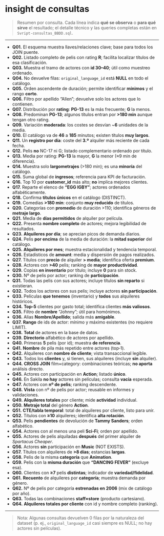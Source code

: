 # insight de consultas 

> Resumen por consulta. Cada línea indica **qué se observa** o **para qué sirve** el resultado; el detalle técnico y las queries completas están en `Svript-consultas_BBDD.sql`.

---

- **Q01.** El esquema muestra llaves/relaciones clave; base para todos los JOIN puente.
- **Q02.** Listado completo de pelis con rating **R**; facilita localizar títulos de esa clasificación.
- **Q03.** Muestra el tramo de actores con **id 30–40**; útil como muestreo ordenado.
- **Q04.** No devuelve filas: `original_language_id` está **NULL** en todo el catálogo.
- **Q05.** Orden ascendente de duración; permite identificar **mínimos** y el rango **corto**.
- **Q06.** Filtro por apellido “Allen”; devuelve solo los actores que lo contienen.
- **Q07.** Distribución por **rating**: **PG-13** es la más frecuente; **G** la menos.
- **Q08.** Predominan **PG-13**; algunos títulos entran por **>180 min** aunque tengan otro rating.
- **Q09.** Variación **moderada**: los costes se desvían ~**6** unidades de la media.
- **Q10.** El catálogo va de **46** a **185** minutos; existen títulos **muy largos**.
- **Q11.** Un **registro por día**: coste del **3.º** alquiler más reciente de cada fecha.
- **Q12.** Pelis **no** NC-17 ni G; listado complementario ordenado por título.
- **Q13.** Media por rating: **PG-13** la mayor, **G** la menor (≈9 min de diferencia).
- **Q14.** Muestra solo **largometrajes** (>180 min); es una **minoría** del catálogo.
- **Q15.** Suma global de **ingresos**; referencia para KPI de facturación.
- **Q16.** Top 10 por **customer_id** más alto; **no** implica mejores clientes.
- **Q17.** Reparte el elenco de **“EGG IGBY”**; actores ordenados alfabéticamente.
- **Q18.** Confirma **títulos únicos** en el catálogo (DISTINCT).
- **Q19.** Comedias **>180 min**: conjunto **muy reducido** de títulos.
- **Q20.** Categorías con **promedio** de duración >110; identifica géneros de **metraje largo**.
- **Q21.** Media de **días permitidos** de alquiler por película.
- **Q22.** Presenta **nombre completo** de actores; mejora legibilidad de resultados.
- **Q23.** **Alquileres por día**; se aprecian picos de demanda diarios.
- **Q24.** Pelis **por encima** de la media de duración: la **mitad superior** del catálogo.
- **Q25.** **Alquileres por mes**; muestra estacionalidad y tendencia temporal.
- **Q26.** Estadísticos de **amount**: media y dispersión de pagos realizados.
- **Q27.** Títulos con **precio** de alquiler **> media**; identifica oferta **premium**.
- **Q28.** Actores con **>40** pelis; ranking de **mayor productividad**.
- **Q29.** Copias **en inventario** por título; incluye **0** para sin stock.
- **Q30.** Nº de pelis por actor; ranking de **participación**.
- **Q31.** Todas las pelis con sus actores; incluye títulos **sin reparto** si existieran.
- **Q32.** Todos los actores con sus pelis; incluye actores **sin participación**.
- **Q33.** Películas **que tenemos** (inventario) y **todos** sus alquileres históricos.
- **Q34.** **Top‑5** clientes por gasto total; identifica clientes **más valiosos**.
- **Q35.** Filtro de **nombre** “Johnny”; útil para homónimos.
- **Q36.** Alias **Nombre/Apellido**; salida más **amigable**.
- **Q37.** **Rango** de ids de actor: mínimo y máximo existentes (no requiere LIMIT).
- **Q38.** **Total** de actores en la base de datos.
- **Q39.** **Directorio** alfabético de actores por apellido.
- **Q40.** Primeras **5** pelis (por id); muestra **de referencia**.
- **Q41.** **Nombre** de pila más repetido entre actores (top‑1).
- **Q42.** Alquileres con **nombre de cliente**; vista transaccional legible.
- **Q43.** Todos los **clientes** y, si tienen, sus alquileres (incluye **sin** alquiler).
- **Q44.** **CROSS JOIN** film×category: combinaciones teóricas; **no aporta** análisis directo.
- **Q45.** Actores con participación en **Action**; listado **único**.
- **Q46.** En Sakila **no hay** actores sin películas; consulta **vacía** esperada.
- **Q47.** Actores con **nº de pelis**; ranking descendente.
- **Q48.** **Vista** con nº de pelis por actor; reusable en informes y validaciones.
- **Q49.** **Alquileres totales** por cliente; mide **actividad** individual.
- **Q50.** **Metraje total** del género **Action**.
- **Q51.** **CTE/tabla temporal**: total de alquileres por cliente, listo para unir.
- **Q52.** Títulos con **≥10** alquileres; identifica **alta rotación**.
- **Q53.** Pelis **pendientes** de devolución de **Tammy Sanders**; orden alfabético.
- **Q54.** Actores con al menos una peli **Sci‑Fi**; orden por apellido.
- **Q55.** Actores de pelis alquiladas **después** del primer alquiler de *Spartacus Cheaper*.
- **Q56.** Actores **sin** participación en **Music** (NOT EXISTS).
- **Q57.** Títulos con alquileres de **>8 días**; estancias **largas**.
- **Q58.** Pelis de la misma **categoría** que **Animation**.
- **Q59.** Pelis con la **misma duración** que **“DANCING FEVER”** (excluye esa).
- **Q60.** Clientes con **≥7** pelis **distintas**; indicador de **variedad/fidelidad**.
- **Q61.** **Recuento** de alquileres por **categoría**; muestra demanda por género.
- **Q62.** Nº de pelis por categoría **estrenadas en 2006** (mix de catálogo por año).
- **Q63.** Todas las combinaciones **staff×store** (producto cartesiano).
- **Q64.** **Alquileres totales por cliente** con id y nombre completo (ranking).

---

> Nota: Algunas consultas devuelven 0 filas por la naturaleza del dataset (p. ej., `original_language_id` casi siempre es NULL; no hay actores sin películas).